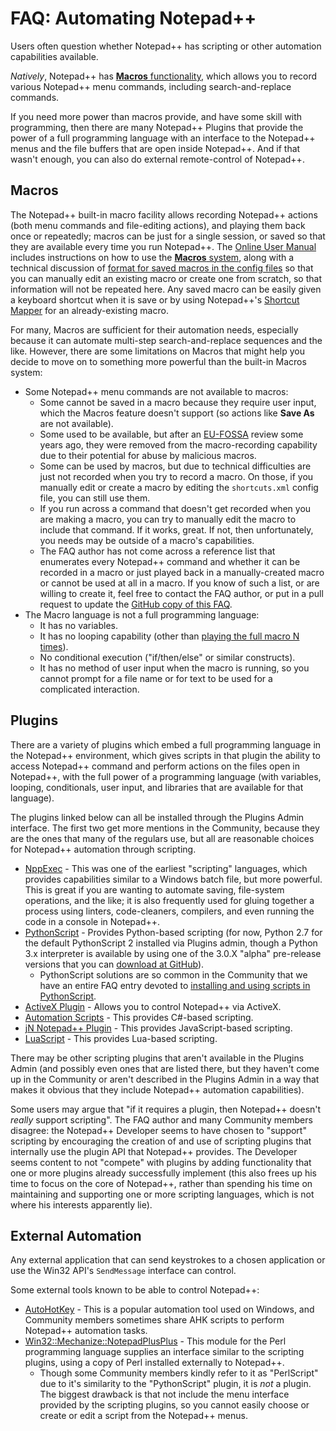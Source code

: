 # FAQ: Automating Notepad++

Users often question whether Notepad++ has scripting or other automation capabilities available.

_Natively_, Notepad++ has [**Macros** functionality](https://npp-user-manual.org/docs/macros/), which allows you to record various Notepad++ menu commands, including search-and-replace commands.

If you need more power than macros provide, and have some skill with programming, then there are many Notepad++ Plugins that provide the power of a full programming language with an interface to the Notepad++ menus and the file buffers that are open inside Notepad++.  And if that wasn't enough, you can also do external remote-control of Notepad++.

## Macros

The Notepad++ built-in macro facility allows recording Notepad++ actions (both menu commands and file-editing actions), and playing them back once or repeatedly; macros can be just for a single session, or saved so that they are available every time you run Notepad++.  The [Online User Manual](https://npp-user-manual.org/) includes instructions on how to use the [**Macros** system](https://npp-user-manual.org/docs/macros/), along with a technical discussion of [format for saved macros in the config files](https://npp-user-manual.org/docs/config-files/#macros) so that you can manually edit an existing macro or create one from scratch, so that information will not be repeated here.  Any saved macro can be easily given a keyboard shortcut when it is save or by using Notepad++'s [Shortcut Mapper](https://npp-user-manual.org/docs/preferences/#shortcut-mapper) for an already-existing macro.

For many, Macros are sufficient for their automation needs, especially because it can automate multi-step search-and-replace sequences and the like.  However, there are some limitations on Macros that might help you decide to move on to something more powerful than the built-in Macros system:

- Some Notepad++ menu commands are not available to macros:
  - Some cannot be saved in a macro because they require user input, which the Macros feature doesn't support (so actions like **Save As** are not available).
  - Some used to be available, but after an [EU-FOSSA](https://joinup.ec.europa.eu/collection/eu-fossa-2/about) review some years ago, they were removed from the macro-recording capability due to their potential for abuse by malicious macros.
  - Some can be used by macros, but due to technical difficulties are just not recorded when you try to record a macro.  On those, if you manually edit or create a macro by editing the `shortcuts.xml` config file, you can still use them.
  - If you run across a command that doesn't get recorded when you are making a macro, you can try to manually edit the macro to include that command.  If it works, great.  If not, then unfortunately, you needs may be outside of a macro's capabilities.
  - The FAQ author has not come across a reference list that enumerates every Notepad++ command and whether it can be recorded in a macro or just played back in a manually-created macro or cannot be used at all in a macro.  If you know of such a list, or are willing to create it, feel free to contact the FAQ author, or put in a pull request to update the [GitHub copy of this FAQ](https://github.com/pryrt/nppStuff/new/main/CommunityForum/FAQ/AutomatingNotepadPlusPlus.md).
- The Macro language is not a full programming language:
  - It has no variables.
  - It has no looping capability (other than [playing the full macro N times](https://npp-user-manual.org/docs/macros/#play-a-recorded-macro-multiple-times)).
  - No conditional execution ("if/then/else" or similar constructs).
  - It has no method of user input when the macro is running, so you cannot prompt for a file name or for text to be used for a complicated interaction.

## Plugins

There are a variety of plugins which embed a full programming language in the Notepad++ environment, which gives scripts in that plugin the ability to access Notepad++ command and perform actions on the files open in Notepad++, with the full power of a programming language (with variables, looping, conditionals, user input, and libraries that are available for that language).

The plugins linked below can all be installed through the Plugins Admin interface.  The first two get more mentions in the Community, because they are the ones that many of the regulars use, but all are reasonable choices for Notepad++ automation through scripting.

- [NppExec](https://github.com/d0vgan/nppexec) - This was one of the earliest "scripting" languages, which provides capabilities similar to a Windows batch file, but more powerful.  This is great if you are wanting to automate saving, file-system operations, and the like; it is also frequently used for gluing together a process using linters, code-cleaners, compilers, and even running the code in a console in Notepad++.
- [PythonScript](https://github.com/bruderstein/PythonScript) - Provides Python-based scripting (for now, Python 2.7 for the default PythonScript 2 installed via Plugins admin, though a Python 3.x interpreter is available by using one of the 3.0.X "alpha" pre-release versions that you can [download at GitHub](https://github.com/bruderstein/PythonScript/releases)).
  - PythonScript solutions are so common in the Community that we have an entire FAQ entry devoted to [installing and using scripts in PythonScript](/topic/23039).
- [ActiveX Plugin](https://sourceforge.net/projects/nppactivexplugin/) - Allows you to control Notepad++ via ActiveX.
- [Automation Scripts](https://github.com/oleg-shilo/scripts.npp) - This provides C#-based scripting.
- [jN Notepad++ Plugin](https://github.com/sieukrem/jn-npp-plugin/wiki) - This provides JavaScript-based scripting.
- [LuaScript](https://github.com/dail8859/LuaScript) - This provides Lua-based scripting.

There may be other scripting plugins that aren't available in the Plugins Admin (and possibly even ones that are listed there, but they haven't come up in the Community or aren't described in the Plugins Admin in a way that makes it obvious that they include Notepad++ automation capabilities).

Some users may argue that "if it requires a plugin, then Notepad++ doesn't _really_ support scripting".  The FAQ author and many Community members disagree: the Notepad++ Developer seems to have chosen to "support" scripting by encouraging the creation of and use of scripting plugins that internally use the plugin API that Notepad++ provides.  The Developer seems content to not "compete" with plugins by adding functionality that one or more plugins already successfully implement (this also frees up his time to focus on the core of Notepad++, rather than spending his time on maintaining and supporting one or more scripting languages, which is not where his interests apparently lie).

## External Automation

Any external application that can send keystrokes to a chosen application or use the Win32 API's `SendMessage` interface can control.

Some external tools known to be able to control Notepad++:

- [AutoHotKey](https://www.autohotkey.com/) - This is a popular automation tool used on Windows, and Community members sometimes share AHK scripts to perform Notepad++ automation tasks.
- [Win32::Mechanize::NotepadPlusPlus](https://metacpan.org/pod/Win32::Mechanize::NotepadPlusPlus) - This module for the Perl programming language supplies an interface similar to the scripting plugins, using a copy of Perl installed externally to Notepad++.
  - Though some Community members kindly refer to it as "PerlScript" due to it's similarity to the "PythonScript" plugin, it is _not_ a plugin.  The biggest drawback is that not include the menu interface provided by the  scripting plugins, so you cannot easily choose or create or edit a script from the Notepad++ menus.
